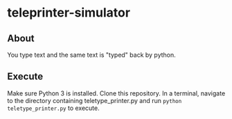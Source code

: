 # teleprinter-simulator

## About
You type text and the same text is "typed" back by python.

## Execute
Make sure Python 3 is installed. Clone this repository. In a terminal, navigate to the directory containing teletype_printer.py and run `python teletype_printer.py` to execute.
